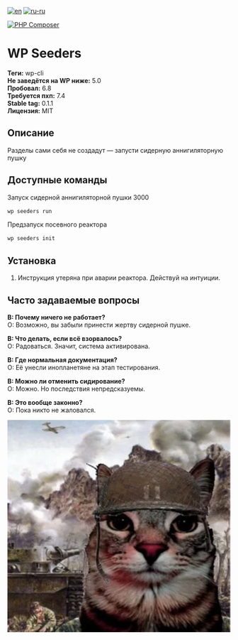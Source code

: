 [![en](https://img.shields.io/badge/lang-en-red.svg)](https://github.com/aigen31/wp-seeders/blob/master/README.md)
[![ru-ru](https://img.shields.io/badge/lang-ru--ru-green.svg)](https://github.com/aigen31/wp-seeders/blob/master/README.ru-ru.md)

[![PHP Composer](https://github.com/aigen31/wp-seeders/actions/workflows/php.yml/badge.svg)](https://github.com/aigen31/wp-seeders/actions/workflows/php.yml)

# WP Seeders

**Теги:** wp-cli  
**Не заведётся на WP ниже:** 5.0  
**Пробовал:** 6.8  
**Требуется пхп:** 7.4  
**Stable tag:** 0.1.1  
**Лицензия:** MIT

## Описание

Разделы сами себя не создадут — запусти сидерную аннигиляторную пушку

## Доступные команды

Запуск сидерной аннигиляторной пушки 3000

```bash
wp seeders run
```

Предзапуск посевного реактора

```bash
wp seeders init
```

## Установка

1. Инструкция утеряна при аварии реактора. Действуй на интуиции.

## Часто задаваемые вопросы

**В: Почему ничего не работает?**  
О: Возможно, вы забыли принести жертву сидерной пушке.

**В: Что делать, если всё взорвалось?**  
О: Радоваться. Значит, система активирована.

**В: Где нормальная документация?**  
О: Её унесли инопланетяне на этап тестирования.

**В: Можно ли отменить сидирование?**  
О: Можно. Но последствия непредсказуемы.

**В: Это вообще законно?**  
О: Пока никто не жаловался.

![Preview](preview.jpg)
